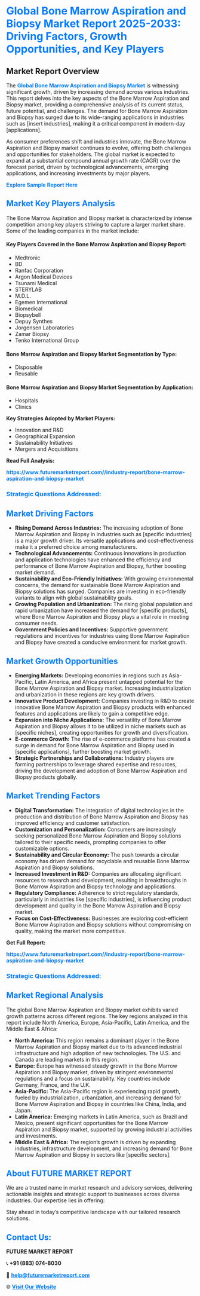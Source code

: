 <h1 style="color: #007BFF;">Global Bone Marrow Aspiration and Biopsy Market Report 2025-2033: Driving Factors, Growth Opportunities, and Key Players</h1>

<section id="overview">
<h2>Market Report Overview</h2>
<p>The <a href="https://www.futuremarketreport.com//industry-report/bone-marrow-aspiration-and-biopsy-market" style="color: #007BFF; text-decoration: none;"><strong>Global Bone Marrow Aspiration and Biopsy Market</strong></a> is witnessing significant growth, driven by increasing demand across various industries. This report delves into the key aspects of the Bone Marrow Aspiration and Biopsy market, providing a comprehensive analysis of its current status, future potential, and challenges. The demand for Bone Marrow Aspiration and Biopsy has surged due to its wide-ranging applications in industries such as [insert industries], making it a critical component in modern-day [applications].</p>
<p>As consumer preferences shift and industries innovate, the Bone Marrow Aspiration and Biopsy market continues to evolve, offering both challenges and opportunities for stakeholders. The global market is expected to expand at a substantial compound annual growth rate (CAGR) over the forecast period, driven by technological advancements, emerging applications, and increasing investments by major players.</p>
</section>

<section id="overview">
<p><a href="https://www.futuremarketreport.com//request-sample/reportId=59927" style="color: #007BFF; text-decoration: none;"><strong>Explore Sample Report Here</strong></a></p>
</section>

<section id="key-players">
<h2 style="color: #007BFF;">Market Key Players Analysis</h2>
<p>The Bone Marrow Aspiration and Biopsy market is characterized by intense competition among key players striving to capture a larger market share. Some of the leading companies in the market include:</p>
<h4>Key Players Covered in the Bone Marrow Aspiration and Biopsy Report:</h4>
<ul><li>Medtronic</li><li>BD</li><li>Ranfac Corporation</li><li>Argon Medical Devices</li><li>Tsunami Medical</li><li>STERYLAB</li><li>M.D.L.</li><li>Egemen International</li><li>Biomedical</li><li>Biopsybell</li><li>Depuy Synthes</li><li>Jorgensen Laboratories</li><li>Zamar Biopsy</li><li>Tenko International Group</li></ul>
<h4>Bone Marrow Aspiration and Biopsy Market Segmentation by Type:</h4>
<ul><li>Disposable</li><li>Reusable</li></ul>

<h4>Bone Marrow Aspiration and Biopsy Market Segmentation by Application:</h4>
<ul><li>Hospitals</li><li>Clinics</li></ul>
<p><strong>Key Strategies Adopted by Market Players:</strong></p>
<ul>
<li>Innovation and R&D</li>
<li>Geographical Expansion</li>
<li>Sustainability Initiatives</li>
<li>Mergers and Acquisitions</li>
</ul>
</section>

<section>
<p><strong>Read Full Analysis: </strong></p><a href="https://www.futuremarketreport.com//industry-report/bone-marrow-aspiration-and-biopsy-market" style="color: #007BFF; text-decoration: none;"><strong>https://www.futuremarketreport.com//industry-report/bone-marrow-aspiration-and-biopsy-market</strong></a>
<h3 style="color: #007BFF;">Strategic Questions Addressed:</h3>
</section>

<section id="driving-factors">
<h2 style="color: #007BFF;">Market Driving Factors</h2>
<ul>
<li><strong>Rising Demand Across Industries:</strong> The increasing adoption of Bone Marrow Aspiration and Biopsy in industries such as [specific industries] is a major growth driver. Its versatile applications and cost-effectiveness make it a preferred choice among manufacturers.</li>
<li><strong>Technological Advancements:</strong> Continuous innovations in production and application technologies have enhanced the efficiency and performance of Bone Marrow Aspiration and Biopsy, further boosting market demand.</li>
<li><strong>Sustainability and Eco-Friendly Initiatives:</strong> With growing environmental concerns, the demand for sustainable Bone Marrow Aspiration and Biopsy solutions has surged. Companies are investing in eco-friendly variants to align with global sustainability goals.</li>
<li><strong>Growing Population and Urbanization:</strong> The rising global population and rapid urbanization have increased the demand for [specific products], where Bone Marrow Aspiration and Biopsy plays a vital role in meeting consumer needs.</li>
<li><strong>Government Policies and Incentives:</strong> Supportive government regulations and incentives for industries using Bone Marrow Aspiration and Biopsy have created a conducive environment for market growth.</li>
</ul>
</section>

<section id="growth-opportunities">
<h2 style="color: #007BFF;">Market Growth Opportunities</h2>
<ul>
<li><strong>Emerging Markets:</strong> Developing economies in regions such as Asia-Pacific, Latin America, and Africa present untapped potential for the Bone Marrow Aspiration and Biopsy market. Increasing industrialization and urbanization in these regions are key growth drivers.</li>
<li><strong>Innovative Product Development:</strong> Companies investing in R&D to create innovative Bone Marrow Aspiration and Biopsy products with enhanced features and applications are likely to gain a competitive edge.</li>
<li><strong>Expansion into Niche Applications:</strong> The versatility of Bone Marrow Aspiration and Biopsy allows it to be utilized in niche markets such as [specific niches], creating opportunities for growth and diversification.</li>
<li><strong>E-commerce Growth:</strong> The rise of e-commerce platforms has created a surge in demand for Bone Marrow Aspiration and Biopsy used in [specific applications], further boosting market growth.</li>
<li><strong>Strategic Partnerships and Collaborations:</strong> Industry players are forming partnerships to leverage shared expertise and resources, driving the development and adoption of Bone Marrow Aspiration and Biopsy products globally.</li>
</ul>
</section>

<section id="trending-factors">
<h2 style="color: #007BFF;">Market Trending Factors</h2>
<ul>
<li><strong>Digital Transformation:</strong> The integration of digital technologies in the production and distribution of Bone Marrow Aspiration and Biopsy has improved efficiency and customer satisfaction.</li>
<li><strong>Customization and Personalization:</strong> Consumers are increasingly seeking personalized Bone Marrow Aspiration and Biopsy solutions tailored to their specific needs, prompting companies to offer customizable options.</li>
<li><strong>Sustainability and Circular Economy:</strong> The push towards a circular economy has driven demand for recyclable and reusable Bone Marrow Aspiration and Biopsy solutions.</li>
<li><strong>Increased Investment in R&D:</strong> Companies are allocating significant resources to research and development, resulting in breakthroughs in Bone Marrow Aspiration and Biopsy technology and applications.</li>
<li><strong>Regulatory Compliance:</strong> Adherence to strict regulatory standards, particularly in industries like [specific industries], is influencing product development and quality in the Bone Marrow Aspiration and Biopsy market.</li>
<li><strong>Focus on Cost-Effectiveness:</strong> Businesses are exploring cost-efficient Bone Marrow Aspiration and Biopsy solutions without compromising on quality, making the market more competitive.</li>
</ul>
</section>

<section>
<p><strong>Get Full Report: </strong></p><a href="https://www.futuremarketreport.com//industry-report/bone-marrow-aspiration-and-biopsy-market" style="color: #007BFF; text-decoration: none;"><strong>https://www.futuremarketreport.com//industry-report/bone-marrow-aspiration-and-biopsy-market</strong></a>
<h3 style="color: #007BFF;">Strategic Questions Addressed:</h3>
</section>


<section id="regional-analysis">
<h2 style="color: #007BFF;">Market Regional Analysis</h2>
<p>The global Bone Marrow Aspiration and Biopsy market exhibits varied growth patterns across different regions. The key regions analyzed in this report include North America, Europe, Asia-Pacific, Latin America, and the Middle East & Africa:</p>
<ul>
<li><strong>North America:</strong> This region remains a dominant player in the Bone Marrow Aspiration and Biopsy market due to its advanced industrial infrastructure and high adoption of new technologies. The U.S. and Canada are leading markets in this region.</li>
<li><strong>Europe:</strong> Europe has witnessed steady growth in the Bone Marrow Aspiration and Biopsy market, driven by stringent environmental regulations and a focus on sustainability. Key countries include Germany, France, and the U.K.</li>
<li><strong>Asia-Pacific:</strong> The Asia-Pacific region is experiencing rapid growth, fueled by industrialization, urbanization, and increasing demand for Bone Marrow Aspiration and Biopsy in countries like China, India, and Japan.</li>
<li><strong>Latin America:</strong> Emerging markets in Latin America, such as Brazil and Mexico, present significant opportunities for the Bone Marrow Aspiration and Biopsy market, supported by growing industrial activities and investments.</li>
<li><strong>Middle East & Africa:</strong> The region’s growth is driven by expanding industries, infrastructure development, and increasing demand for Bone Marrow Aspiration and Biopsy in sectors like [specific sectors].</li>
</ul>
</section>

<footer>
<h2 style="color: #007BFF;">About FUTURE MARKET REPORT</h2>
<p>We are a trusted name in market research and advisory services, delivering actionable insights and strategic support to businesses across diverse industries. Our expertise lies in offering:</p>

<p>Stay ahead in today’s competitive landscape with our tailored research solutions.</p>

<h2 style="color: #007BFF;">Contact Us:</h2>
<p><strong>FUTURE MARKET REPORT</strong></p>
<p>📞 <strong>+91 (883) 074-8030</strong></p>
<p>📧 <strong><a href="mailto:help@futuremarketreport.com" style="color: #007BFF;">help@futuremarketreport.com</a></strong></p>
<p>🌐 <strong><a href="https://www.futuremarketreport.com/" style="color: #007BFF;">Visit Our Website</a></strong></p>
</footer>
